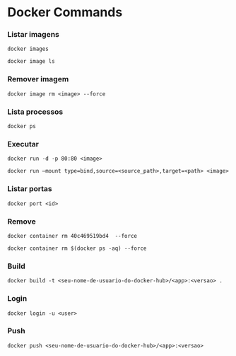 # Docker Commands

### Listar imagens
```
docker images
```
```
docker image ls
```

### Remover imagem
```
docker image rm <image> --force
```

### Lista processos
```
docker ps
```

### Executar
```
docker run -d -p 80:80 <image>
```
```
docker run –mount type=bind,source=<source_path>,target=<path> <image>
```

### Listar portas
```
docker port <id>
```

### Remove
```
docker container rm 40c469519bd4  --force
```
```
docker container rm $(docker ps -aq) --force
```

### Build
```
docker build -t <seu-nome-de-usuario-do-docker-hub>/<app>:<versao> .
```

### Login
```
docker login -u <user>
```

### Push
```
docker push <seu-nome-de-usuario-do-docker-hub>/<app>:<versao>
```

